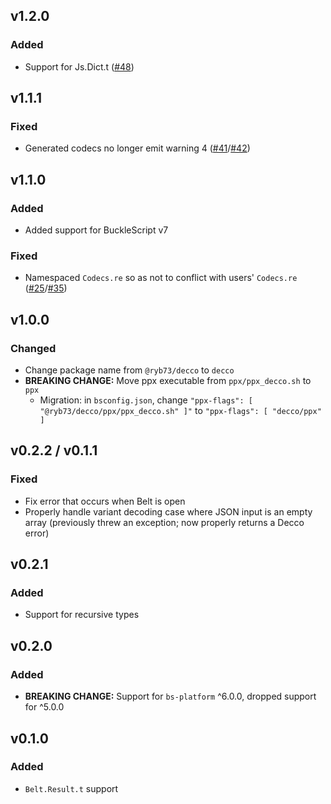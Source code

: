 ## v1.2.0
### Added
* Support for Js.Dict.t ([#48](https://github.com/reasonml-labs/decco/pull/48))

## v1.1.1
### Fixed
* Generated codecs no longer emit warning 4 ([#41](https://github.com/reasonml-labs/decco/issues/41)/[#42](https://github.com/reasonml-labs/decco/pull/42))

## v1.1.0
### Added
* Added support for BuckleScript v7

### Fixed
* Namespaced `Codecs.re` so as not to conflict with users' `Codecs.re` ([#25](https://github.com/reasonml-labs/decco/issues/25)/[#35](https://github.com/reasonml-labs/decco/pull/35))

## v1.0.0
### Changed
* Change package name from `@ryb73/decco` to `decco`
* **BREAKING CHANGE:** Move ppx executable from `ppx/ppx_decco.sh` to `ppx`
    * Migration: in `bsconfig.json`, change `"ppx-flags": [ "@ryb73/decco/ppx/ppx_decco.sh" ]"` to `"ppx-flags": [ "decco/ppx" ]`

## v0.2.2 / v0.1.1
### Fixed
* Fix error that occurs when Belt is open
* Properly handle variant decoding case where JSON input is an empty array (previously threw an exception; now properly returns a Decco error)

## v0.2.1
### Added
* Support for recursive types

## v0.2.0
### Added
* **BREAKING CHANGE:** Support for `bs-platform` ^6.0.0, dropped support for ^5.0.0

## v0.1.0
### Added
* `Belt.Result.t` support
